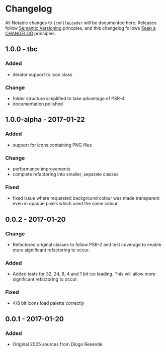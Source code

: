 # Changelog

All Notable changes to `IcoFileLoader` will be documented here. 
Releases follow [Semantic Versioning](http://semver.org/) princples,
and this changelog follows [Keep a CHANGELOG](http://keepachangelog.com/) 
principles.

## 1.0.0 - tbc

### Added
- iterator support to Icon class

### Change
- folder structure simplified to take advantage of PSR-4
- documentation polished


## 1.0.0-alpha - 2017-01-22

### Added
- support for icons containing PNG files

### Change
- performance improvements
- complete refactoring into smaller, separate classes

### Fixed
- fixed issue where requested background colour was made transparent 
  even in opaque pixels which used the same colour


## 0.0.2 - 2017-01-20

### Change
- Refactored original classes to follow PSR-2 and test coverage to enable more significant refactoring to occur.


### Added
- Added tests for 32, 24, 8, 4 and 1 bit ico loading. This will allow more significant refactoring to occur.

### Fixed
- 4/8 bit icons load palette correctly


## 0.0.1 - 2017-01-20

### Added
- Original 2005 sources from Diogo Resende